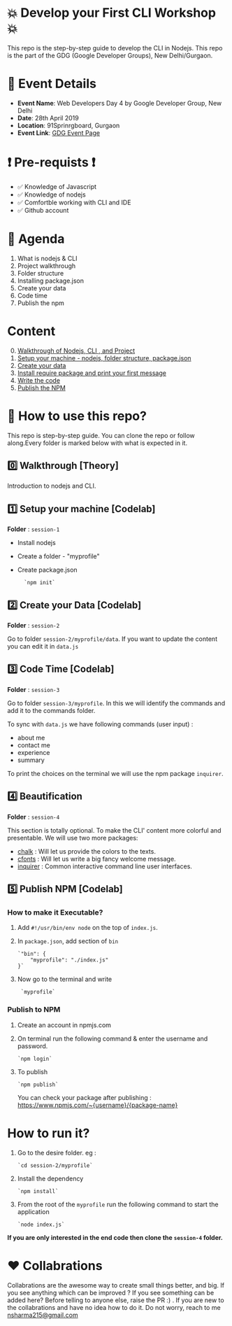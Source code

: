 # :boom: Develop your First CLI Workshop :boom:

This repo is the step-by-step guide to develop the CLI in Nodejs. This repo is the part of the GDG (Google Developer Groups), New Delhi/Gurgaon.

# :calendar: Event Details

- **Event Name**: Web Developers Day 4 by Google Developer Group, New Delhi
- **Date**: 28th April 2019
- **Location**: 91Sprinrgboard, Gurgaon
- **Event Link**: [GDG Event Page](https://www.meetup.com/GDGNewDelhi/events/260830507/)

# :heavy_exclamation_mark: Pre-requists :heavy_exclamation_mark:

- :white_check_mark: Knowledge of Javascript
- :white_check_mark: Knowledge of nodejs
- :white_check_mark: Comfortble working with CLI and IDE
- :white_check_mark: Github account

# :memo: Agenda

1. What is nodejs & CLI
2. Project walkthrough
3. Folder structure
4. Installing package.json
5. Create your data
6. Code time
7. Publish the npm

# Content

0. [Walkthrough of Nodejs, CLI , and Project](#zero-walkthrough-theory)
1. [Setup your machine - nodejs, folder structure, package.json](#one-setup-your-machine-codelab)
1. [Create your data](#two-create-your-data-codelab)
1. [Install require package and print your first message](#three-code-time-codelab)
1. [Write the code](#four-beautification)
1. [Publish the NPM](#five-publish-npm-codelab)

# :bell: How to use this repo?

This repo is step-by-step guide. You can clone the repo or follow along.Every folder is marked
below with what is expected in it.

## :zero: Walkthrough [Theory]

Introduction to nodejs and CLI.

## :one: Setup your machine [Codelab]

**Folder** : `session-1`

- Install nodejs
- Create a folder - "myprofile"
- Create package.json

        `npm init`

## :two: Create your Data [Codelab]

**Folder** : `session-2`

Go to folder `session-2/myprofile/data`.
If you want to update the content you can edit it in `data.js`

## :three: Code Time [Codelab]

**Folder** : `session-3`

Go to folder `session-3/myprofile`.
In this we will identify the commands and add it to the commands folder.

To sync with `data.js` we have following commands (user input) :

- about me
- contact me
- experience
- summary

To print the choices on the terminal we will use the npm package `inquirer`.

## :four: Beautification

**Folder** : `session-4`

This section is totally optional.
To make the CLI' content more colorful and presentable. We will use two more packages:

- [chalk](https://www.npmjs.com/package/chalk) : Will let us provide the colors to the texts.
- [cfonts](https://www.npmjs.com/package/cfonts) : Will let us write a big fancy welcome message.
- [inquirer](https://www.npmjs.com/package/inquirer) : Common interactive command line user interfaces.

## :five: Publish NPM [Codelab]

### How to make it Executable?

1.  Add `#!/usr/bin/env node` on the top of `index.js`.
2.  In `package.json`, add section of `bin`

        `"bin": {
            "myprofile": "./index.js"
        }`

3.  Now go to the terminal and write

         `myprofile`

### Publish to NPM

1.  Create an account in npmjs.com
2.  On terminal run the following command & enter the username and password.

        `npm login`

3.  To publish

        `npm publish`

    You can check your package after publishing : https://www.npmjs.com/~{username}/{package-name}

# How to run it?

1.  Go to the desire folder. eg :

        `cd session-2/myprofile`

2.  Install the dependency

        `npm install`

3.  From the root of the `myprofile` run the following command to start the application

        `node index.js`

**If you are only interested in the end code then clone the `session-4` folder.**

# :hearts: Collabrations

Collabrations are the awesome way to create small things better, and big. If you see anything which can be improved ? If you see something can be added here? Before telling to anyone else, raise the PR :) . If you are new to the collabrations and have no idea how to do it. Do not worry, reach to me nsharma215@gmail.com
